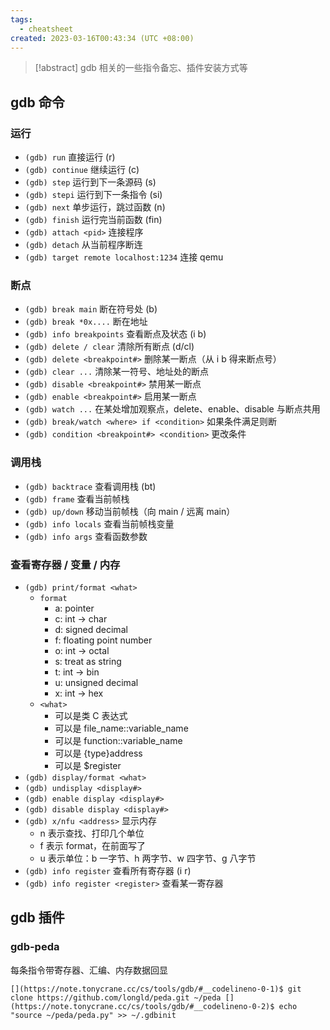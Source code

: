 ```yaml
---
tags:
  - cheatsheet
created: 2023-03-16T00:43:34 (UTC +08:00)
---
```


> [!abstract]
> gdb 相关的一些指令备忘、插件安装方式等


## gdb 命令

### 运行

- `(gdb) run` 直接运行 (r)
- `(gdb) continue` 继续运行 (c)
- `(gdb) step` 运行到下一条源码 (s)
- `(gdb) stepi` 运行到下一条指令 (si)
- `(gdb) next` 单步运行，跳过函数 (n)
- `(gdb) finish` 运行完当前函数 (fin)
- `(gdb) attach <pid>` 连接程序
- `(gdb) detach` 从当前程序断连
- `(gdb) target remote localhost:1234` 连接 qemu

### 断点

- `(gdb) break main` 断在符号处 (b)
- `(gdb) break *0x....` 断在地址
- `(gdb) info breakpoints` 查看断点及状态 (i b)
- `(gdb) delete / clear` 清除所有断点 (d/cl)
- `(gdb) delete <breakpoint#>` 删除某一断点（从 i b 得来断点号）
- `(gdb) clear ...` 清除某一符号、地址处的断点
- `(gdb) disable <breakpoint#>` 禁用某一断点
- `(gdb) enable <breakpoint#>` 启用某一断点
- `(gdb) watch ...` 在某处增加观察点，delete、enable、disable 与断点共用
- `(gdb) break/watch <where> if <condition>` 如果条件满足则断
- `(gdb) condition <breakpoint#> <condition>` 更改条件

### 调用栈

- `(gdb) backtrace` 查看调用栈 (bt)
- `(gdb) frame` 查看当前帧栈
- `(gdb) up/down` 移动当前帧栈（向 main / 远离 main）
- `(gdb) info locals` 查看当前帧栈变量
- `(gdb) info args` 查看函数参数

### 查看寄存器 / 变量 / 内存

- `(gdb) print/format <what>`
    - `format`
        - a: pointer
        - c: int -> char
        - d: signed decimal
        - f: floating point number
        - o: int -> octal
        - s: treat as string
        - t: int -> bin
        - u: unsigned decimal
        - x: int -> hex
    - `<what>`
        - 可以是类 C 表达式
        - 可以是 file_name::variable_name
        - 可以是 function::variable_name
        - 可以是 {type}address
        - 可以是 $register
- `(gdb) display/format <what>`
- `(gdb) undisplay <display#>`
- `(gdb) enable display <display#>`
- `(gdb) disable display <display#>`
- `(gdb) x/nfu <address>` 显示内存
    - n 表示查找、打印几个单位
    - f 表示 format，在前面写了
    - u 表示单位：b 一字节、h 两字节、w 四字节、g 八字节
- `(gdb) info register` 查看所有寄存器 (i r)
- `(gdb) info register <register>` 查看某一寄存器

## gdb 插件

### gdb-peda

每条指令带寄存器、汇编、内存数据回显

`[](https://note.tonycrane.cc/cs/tools/gdb/#__codelineno-0-1)$ git clone https://github.com/longld/peda.git ~/peda [](https://note.tonycrane.cc/cs/tools/gdb/#__codelineno-0-2)$ echo "source ~/peda/peda.py" >> ~/.gdbinit`


